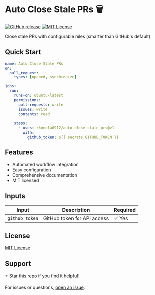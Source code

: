 # Auto Close Stale PRs 🗑️

[![GitHub release](https://img.shields.io/github/v/release/rkneela0912/auto-close-stale-prs)](https://github.com/rkneela0912/auto-close-stale-prs/releases) [![MIT License](https://img.shields.io/badge/License-MIT-blue.svg)](https://opensource.org/licenses/MIT)

Close stale PRs with configurable rules (smarter than GitHub's default)

## Quick Start

```yaml
name: Auto Close Stale PRs
on:
  pull_request:
    types: [opened, synchronize]

jobs:
  run:
    runs-on: ubuntu-latest
    permissions:
      pull-requests: write
      issues: write
      contents: read
    
    steps:
      - uses: rkneela0912/auto-close-stale-prs@v1
        with:
          github_token: ${{ secrets.GITHUB_TOKEN }}
```

## Features

- Automated workflow integration
- Easy configuration
- Comprehensive documentation
- MIT licensed

## Inputs

| Input | Description | Required |
|-------|-------------|----------|
| `github_token` | GitHub token for API access | ✅ Yes |

## License

[MIT License](LICENSE)

## Support

⭐ Star this repo if you find it helpful!

For issues or questions, [open an issue](https://github.com/rkneela0912/auto-close-stale-prs/issues).
